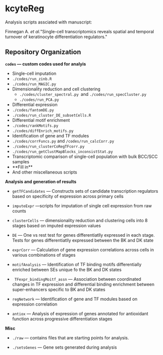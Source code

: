 # kcyteReg

Analysis scripts assciated with manuscript:

Finnegan A. _et al._"Single-cell transcriptomics reveals spatial and temporal turnover of keratinocyte differentiation regulators."

## Repository Organization

__`codes` — custom codes used for analyis__

 + Single-cell imputation
  + `./codes/run_zinb.R`
  + `./codes/run_MAGIC.py`
 + Dimensionality reduction and  cell clustering
     + `./codes/cluster_spectral.py `and `./codes/run_specCluster.py`
   + `./codes/run_PCA.py`
 + Differential expression
  + `./codes/fantomDE.py`
  + `./codes/run_cluster_DE_subsetCells.R` 
 + Differential motif enrichment
  + `./codes/rankMotifs.py`
  + `./codes/diffEnrich_motifs.py `
 + Identification of gene and TF modules
  + `./codes/corrFuncs.py` and `/codes/run_calcCorr.py`
  +  `./codes/run_clusterCoRegTFcorr.py` 
  + `./codes/run_getClustMapBlocks_inconsistStat.py`
 + Transcriptomic comparison of single-cell population with bulk BCC/SCC samples
  + *\*Fill in\*\* 
 + And other miscellaneous scripts

__Analysis and generation of results__ 

+ `getTFCandidates` — Constructs sets of candidate transcription regulators based on specificity of expression across primary cells

+ `imputeExpr` —scripts for imputation of single cell expression from raw counts

+ `clusterCells` — dimensionality reduction and clustering cells into 8 stages based on imputed expression values 

+ `DE` — One vs rest test for genes differentiatlly expressed in each stage. Tests for genes differentiatlly expressed between the BK and DK state

+ `exprCorr` — Calculation of gene expression correlations across cells in various combinations of stages
+ `motifAnalysis` — Identification of TF binding motifs differentially enriched between SEs unique fo the BK and DK states

+ ` TFexpr_bindingMoitf_assn` — Association between coordinated changes in TF expression and differential binding enrichment between super-enhancers specific to BK and DK states

+ `regNetwork` — Identification of gene and TF modules based on expression correlation 

+ `antiox` — Analysis of expression of genes annotated for antioxidant function across progressive differentiation stages

__Misc__ 

+ `./raw` — contains files that are starting points for analysis. 

+ `./setsGenes` — Gene sets generated during analysis